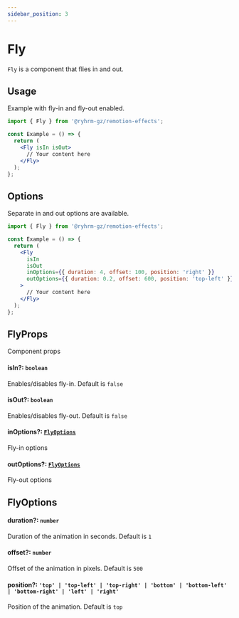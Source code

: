 ```yaml
---
sidebar_position: 3
---
```


# Fly

`Fly` is a component that flies in and out.

## Usage

Example with fly-in and fly-out enabled.

```jsx
import { Fly } from '@ryhrm-gz/remotion-effects';

const Example = () => {
  return (
    <Fly isIn isOut>
      // Your content here
    </Fly>
  );
};
```

## Options

Separate in and out options are available.

```jsx
import { Fly } from '@ryhrm-gz/remotion-effects';

const Example = () => {
  return (
    <Fly
      isIn
      isOut
      inOptions={{ duration: 4, offset: 100, position: 'right' }}
      outOptions={{ duration: 0.2, offset: 600, position: 'top-left' }}
    >
      // Your content here
    </Fly>
  );
};
```

## FlyProps

Component props

#### isIn?: `boolean`

Enables/disables fly-in. Default is `false`

#### isOut?: `boolean`

Enables/disables fly-out. Default is `false`

#### inOptions?: [`FlyOptions`](#flyoptions)

Fly-in options

#### outOptions?: [`FlyOptions`](#flyoptions)

Fly-out options

## FlyOptions

#### duration?: `number`

Duration of the animation in seconds. Default is `1`

#### offset?: `number`

Offset of the animation in pixels. Default is `500`

#### position?: `'top' | 'top-left' | 'top-right' | 'bottom' | 'bottom-left' | 'bottom-right' | 'left' | 'right'`

Position of the animation. Default is `top`
